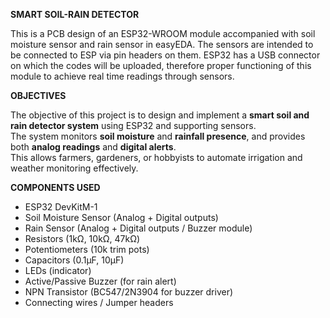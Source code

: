 **SMART SOIL-RAIN DETECTOR**

This is a PCB design of an ESP32-WROOM module accompanied with soil moisture sensor and rain sensor in easyEDA. The sensors are intended to be connected to ESP via pin headers on them. ESP32 has a USB connector on which the codes will be uploaded, therefore proper functioning of this module  to achieve real time readings through sensors.

**OBJECTIVES**

The objective of this project is to design and implement a **smart soil and rain detector system** using ESP32 and supporting sensors.  
The system monitors **soil moisture** and **rainfall presence**, and provides both **analog readings** and **digital alerts**.  
This allows farmers, gardeners, or hobbyists to automate irrigation and weather monitoring effectively.

**COMPONENTS USED**

- ESP32 DevKitM-1  
- Soil Moisture Sensor (Analog + Digital outputs)  
- Rain Sensor (Analog + Digital outputs / Buzzer module)  
- Resistors (1kΩ, 10kΩ, 47kΩ)  
- Potentiometers (10k trim pots)  
- Capacitors (0.1µF, 10µF)  
- LEDs (indicator)  
- Active/Passive Buzzer (for rain alert)  
- NPN Transistor (BC547/2N3904 for buzzer driver)  
- Connecting wires / Jumper headers
